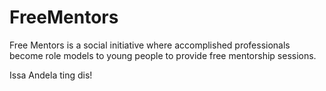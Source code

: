 # FreeMentors

Free Mentors is a social initiative where accomplished professionals become role models to young people to provide free mentorship sessions.

Issa Andela ting dis!